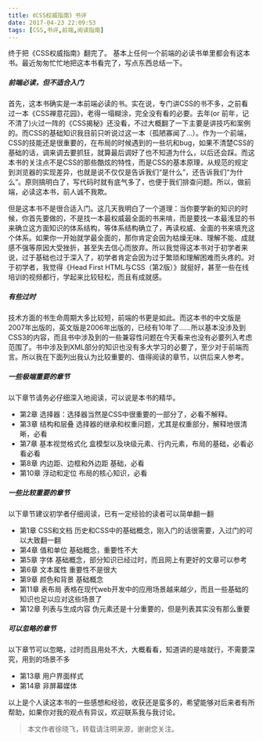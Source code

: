 ```yaml
---
title: 《CSS权威指南》书评
date: 2017-04-23 22:09:53
tags: [CSS,书评,前端,阅读指南]
---
```


终于把《CSS权威指南》翻完了。
基本上任何一个前端的必读书单里都会有这本书。最近匆匆忙忙地把这本书看完了，写点东西总结一下。

<!-- more-->

##### 前端必读，但不适合入门

首先，这本书确实是一本前端必读的书。实在说，专门讲CSS的书不多，之前看过一本《CSS禅意花园》，老得一塌糊涂，完全没有看的必要。去年(or 前年，记不清了)火过一阵的《CSS揭秘》还没看，不过大概翻了一下主要是讲技巧和案例的。而CSS的基础知识我目前只听说过这一本（孤陋寡闻了…）。作为一个前端，CSS的技能还是很重要的，在布局的时候遇到的一些坑和bug，如果不清楚CSS的基础的话，调来调去要抓狂，就算最后调好了也不知道为什么，以后还会踩。而这本书的关注点不是CSS的那些酷炫的特性，而是CSS的基本原理，从规范的规定到浏览器的实现差异，也就是说不仅仅是告诉我们“是什么”，还告诉我们“为什么”。原则搞明白了，写代码时就有底气多了，也便于我们排查问题。所以，做前端，必读这本书，前人诚不我欺。

但是这本书不是很合适入门。这几天我明白了一个道理：当你要学新的知识的时候，你首先要做的，不是找一本最权威最全面的书来啃，而是要找一本最浅显的书来确立这方面知识的体系结构，等体系结构确立了，再读权威、全面的书来填充这个体系。如果你一开始就学最全面的，那你肯定会因为枯燥无味、理解不能、成就感不强等原因大受挫折，甚至失去信心而放弃。所以我觉得这本书对于初学者来说，过于基础也过于深入了，初学者肯定会因为过于繁琐和理解困难而头疼的。对于初学者，我觉得《Head First HTML与CSS（第2版）》就挺好，甚至一些在线培训的视频都行，学起来比较轻松，而且有成就感。

##### 有些过时

技术方面的书生命周期大多比较短，前端的书更是如此。而这本书的中文版是2007年出版的，英文版是2006年出版的，已经有10年了……所以基本没涉及到CSS3的内容，而且书中涉及到的一些兼容性问题在今天看来也没有必要列入考虑范围了。书中涉及到XML部分的知识也没有多大学习的必要了，至少对于前端而言。所以我在下面列出我认为比较重要的、值得阅读的章节，以供后来人参考。

##### 一些极端重要的章节

以下章节请务必仔细深入地阅读，可以说是本书的精华。

- 第2章 选择器：选择器当然是CSS中很重要的一部分了，必看不解释。
- 第3章 结构和层叠 选择器的继承和权重问题，尤其是权重部分，解释地很清晰，必看
- 第7章 基本视觉格式化  盒模型以及块级元素、行内元素，布局的基础，必看必看必看
- 第8章 内边距、边框和外边距 基础，必看
- 第10章 浮动和定位 布局的核心知识，必看

##### 一些比较重要的章节

以下章节建议初学者仔细阅读，已有一定经验的读者可以简单翻一翻

- 第1章 CSS和文档 历史和CSS中的基础概念，刚入门的话很需要，入过门的可以大致翻一翻
- 第4章 值和单位 基础概念，重要性不大
- 第5章 字体 基础概念，部分知识已经过时，而且网上有更好的文章可以参考
- 第6章 文本属性 重要性不是很大
- 第9章 颜色和背景 基础概念
- 第11章 表布局 表格在现代web开发中的应用场景越来越少，而且一些基础的知识也足以应对这些场景了
- 第12章 列表与生成内容 伪元素还是十分重要的，但是列表其实没有那么重要

##### 可以忽略的章节

以下章节可以忽略，过时而且用处不大，大概看看，知道讲的是啥就行，不需要深究，用到的场景不多

- 第13章 用户界面样式
- 第14章 非屏幕媒体



以上是个人读这本书的一些感想和经验，收获还是蛮多的，希望能够对后来者有所帮助，如果你对我的观点有异议，欢迎联系我与我讨论。



> 本文作者徐晓飞，转载请注明来源，谢谢您关注。
